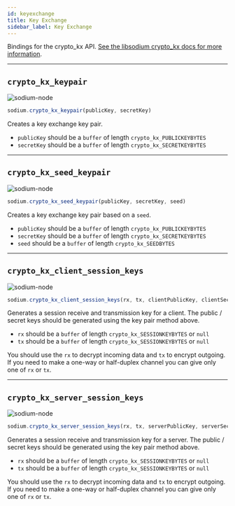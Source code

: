 ```yaml
---
id: keyexchange
title: Key Exchange
sidebar_label: Key Exchange
---
```


Bindings for the crypto_kx API. [See the libsodium crypto_kx docs for more information](https://download.libsodium.org/doc/key_exchange/).
***
## `crypto_kx_keypair`
![sodium-node][node]
``` js
sodium.crypto_kx_keypair(publicKey, secretKey)
```
Creates a key exchange key pair.
* `publicKey` should be a `buffer` of length `crypto_kx_PUBLICKEYBYTES`
* `secretKey` should be a `buffer` of length `crypto_kx_SECRETKEYBYTES`
***
## `crypto_kx_seed_keypair`
![sodium-node][node]
``` js
sodium.crypto_kx_seed_keypair(publicKey, secretKey, seed)
```
Creates a key exchange key pair based on a `seed`.
* `publicKey` should be a `buffer` of length `crypto_kx_PUBLICKEYBYTES`
* `secretKey` should be a `buffer` of length `crypto_kx_SECRETKEYBYTES`
* `seed` should be a `buffer` of length `crypto_kx_SEEDBYTES`
***
## `crypto_kx_client_session_keys`
![sodium-node][node]
``` js
sodium.crypto_kx_client_session_keys(rx, tx, clientPublicKey, clientSecretKey, serverPublicKey)
```
Generates a session receive and transmission key for a client. The public / secret keys should be generated using the key pair method above.
* `rx` should be a `buffer` of length `crypto_kx_SESSIONKEYBYTES` or `null`
* `tx` should be a `buffer` of length `crypto_kx_SESSIONKEYBYTES` or `null`

You should use the `rx` to decrypt incoming data and `tx` to encrypt outgoing. If you need to make a one-way or half-duplex channel you can give only one of `rx` or `tx`.
***
## `crypto_kx_server_session_keys`
![sodium-node][node]
``` js
sodium.crypto_kx_server_session_keys(rx, tx, serverPublicKey, serverSecretKey, clientPublicKey)
```
Generates a session receive and transmission key for a server. The public / secret keys should be generated using the key pair method above.

* `rx` should be a `buffer` of length `crypto_kx_SESSIONKEYBYTES` or `null`
* `tx` should be a `buffer` of length `crypto_kx_SESSIONKEYBYTES` or `null`

You should use the `rx` to decrypt incoming data and `tx` to encrypt outgoing. If you need to make a one-way or half-duplex channel you can give only one of `rx` or `tx`.


[js]: /docusaurus/img/icon_js.svg
[node]: /docusaurus/img/nodejs-icon.svg
